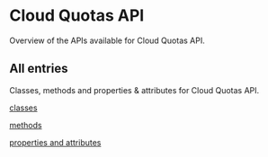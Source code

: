 [
This is a templated file. Adding content to this file may result in it being
reverted. Instead, if you want to place additional content, create an
"overview_content.md" file in `docs/` directory. The Sphinx tool will
pick up on the content and merge the content.
]: #

# Cloud Quotas API

Overview of the APIs available for Cloud Quotas API.

## All entries

Classes, methods and properties & attributes for
Cloud Quotas API.

[classes](https://cloud.google.com/python/docs/reference/cloudquotas/latest/summary_class.html)

[methods](https://cloud.google.com/python/docs/reference/cloudquotas/latest/summary_method.html)

[properties and
attributes](https://cloud.google.com/python/docs/reference/cloudquotas/latest/summary_property.html)
